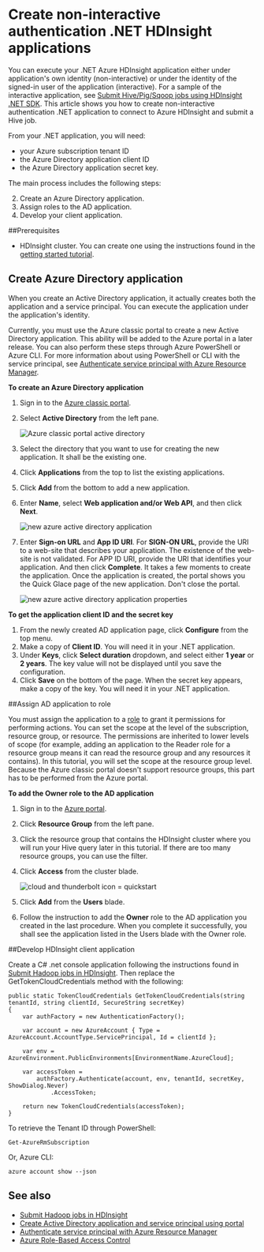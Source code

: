 <properties
	pageTitle="Create non-interactive authentication .NET HDInsight applciations | Microsoft Azure"
	description="Learn how to create non-interactive authentication .NET HDInsight applications."
	editor="cgronlun"
	manager="paulettm"
	services="hdinsight"
	documentationCenter=""
	tags="azure-portal"
	authors="mumian"/>

<tags
	ms.service="hdinsight"
	ms.date="06/13/2016"
	wacn.date=""/>

# Create non-interactive authentication .NET HDInsight applications

You can execute your .NET Azure HDInsight application either under application's own identity (non-interactive) or under the identity of the signed-in user of the application (interactive). For a sample of the interactive application, see [Submit Hive/Pig/Sqoop jobs using HDInsight .NET SDK](/documentation/articles/hdinsight-submit-hadoop-jobs-programmatically/#submit-hivepigsqoop-jobs-using-hdinsight-net-sdk). This article shows you how to create non-interactive authentication .NET application to connect to Azure HDInsight and submit a Hive job.

From your .NET application, you will need:

- your Azure subscription tenant ID
- the Azure Directory application client ID
- the Azure Directory application secret key.  

The main process includes the following steps:

2. Create an Azure Directory application.
2. Assign roles to the AD application.
3. Develop your client application.


##Prerequisites

- HDInsight cluster. You can create one using the instructions found in the [getting started tutorial](/documentation/articles/hdinsight-hadoop-linux-tutorial-get-started/#create-cluster). 




## Create Azure Directory application 
When you create an Active Directory application, it actually creates both the application and a service principal. You can execute the application under the application's identity.

Currently, you must use the Azure classic portal to create a new Active Directory application. This ability will be added to the Azure portal in a later release. You can also perform these steps through Azure PowerShell or Azure CLI. For more information about using PowerShell or CLI with the service principal, see [Authenticate service principal with Azure Resource Manager](/documentation/articles/resource-group-authenticate-service-principal/).

**To create an Azure Directory application**

1.	Sign in to the [Azure classic portal]( https://manage.windowsazure.com/).
2.	Select **Active Directory** from the left pane.

    ![Azure classic portal active directory](.\media\hdinsight-create-non-interactive-authentication-dotnet-application\active-directory.png)
    
3.	Select the directory that you want to use for creating the new application. It shall be the existing one.
4.	Click **Applications** from the top to list the existing applications.
5.	Click **Add** from the bottom to add a new application.
6.	Enter **Name**, select **Web application and/or Web API**, and then click **Next**.

    ![new azure active directory application](.\media\hdinsight-create-non-interactive-authentication-dotnet-application\hdinsight-add-ad-application.png)

7.	Enter **Sign-on URL** and **App ID URI**. For **SIGN-ON URL**, provide the URI to a web-site that describes your application. The existence of the web-site is not validated. For APP ID URI, provide the URI that identifies your application. And then click **Complete**.
It takes a few moments to create the application.  Once the application is created, the portal shows you the Quick Glace page of the new application. Don't close the portal. 

    ![new azure active directory application properties](.\media\hdinsight-create-non-interactive-authentication-dotnet-application\hdinsight-add-ad-application-properties.png)

**To get the application client ID and the secret key**

1.	From the newly created AD application page, click **Configure** from the top menu.
2.	Make a copy of **Client ID**. You will need it in your .NET application.
3.	Under **Keys**, click **Select duration** dropdown, and select either **1 year** or **2 years**. The key value will not be displayed until you save the configuration.
4.	Click **Save** on the bottom of the page. When the secret key appears, make a copy of the key. You will need it in your .NET application.

##Assign AD application to role

You must assign the application to a [role](/documentation/articles/role-based-access-built-in-roles/) to grant it permissions for performing actions. You can set the scope at the level of the subscription, resource group, or resource. The permissions are inherited to lower levels of scope (for example, adding an application to the Reader role for a resource group means it can read the resource group and any resources it contains). In this tutorial, you will set the scope at the resource group level.  Because the Azure classic portal doesn't support resource groups, this part has to be performed from the Azure portal. 

**To add the Owner role to the AD application**

1.	Sign in to the [Azure portal](https://portal.azure.com).
2.	Click **Resource Group** from the left pane.
3.	Click the resource group that contains the HDInsight cluster where you will run your Hive query later in this tutorial. If there are too many resource groups, you can use the filter.
4.	Click **Access** from the cluster blade.

    ![cloud and thunderbolt icon = quickstart](./media/hdinsight-hadoop-create-linux-cluster-portal/quickstart.png)
5.	Click **Add** from the **Users** blade.
6.	Follow the instruction to add the **Owner** role to the AD application you created in the last procedure. When you complete it successfully, you shall see the application listed in the Users blade with the Owner role.


##Develop HDInsight client application

Create a C# .net console application following the instructions found in [Submit Hadoop jobs in HDInsight](/documentation/articles/hdinsight-submit-hadoop-jobs-programmatically/#submit-hivepigsqoop-jobs-using-hdinsight-net-sdk). Then replace the GetTokenCloudCredentials method with the following:

    public static TokenCloudCredentials GetTokenCloudCredentials(string tenantId, string clientId, SecureString secretKey)
    {
        var authFactory = new AuthenticationFactory();

        var account = new AzureAccount { Type = AzureAccount.AccountType.ServicePrincipal, Id = clientId };

        var env = AzureEnvironment.PublicEnvironments[EnvironmentName.AzureCloud];

        var accessToken =
            authFactory.Authenticate(account, env, tenantId, secretKey, ShowDialog.Never)
                .AccessToken;

        return new TokenCloudCredentials(accessToken);
    }

To retrieve the Tenant ID through PowerShell:

    Get-AzureRmSubscription

Or, Azure CLI:

    azure account show --json

      
## See also

- [Submit Hadoop jobs in HDInsight](/documentation/articles/hdinsight-submit-hadoop-jobs-programmatically/)
- [Create Active Directory application and service principal using portal](/documentation/articles/resource-group-create-service-principal-portal/)
- [Authenticate service principal with Azure Resource Manager](/documentation/articles/resource-group-authenticate-service-principal/)
- [Azure Role-Based Access Control](/documentation/articles/role-based-access-control-configure/)